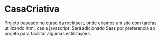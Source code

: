 # CasaCriativa
Projeto baseado no curso da rocktseat, onde criamos um site com tarefas utilizando html, css e javascript. Será adicionado Sass por preferencia ao projeto para facilitar algumas estilizações.
